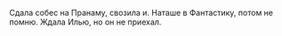 Сдала собес на Пранаму, свозила и. Наташе в Фантастику, потом не помню. Ждала Илью, но он не приехал.